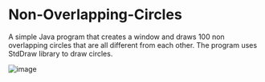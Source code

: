 # Non-Overlapping-Circles
A simple Java program that creates a window and draws 100 non overlapping circles that are all different from each other. The program uses StdDraw library to draw circles.

![image](https://github.com/OzanT1/Non-Overlapping-Circles/assets/103127960/01cbcd69-0c34-4ae7-a169-28aeea97c86a)
